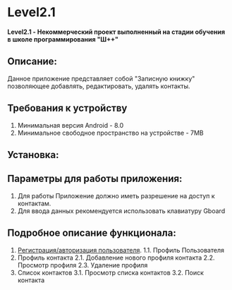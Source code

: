 # **Level2.1**
**Level2.1 - Некоммерческий проект выполненный на стадии обучения в школе программирования "Ш++"**
## **Описание**:
Данное приложение представляет собой "Записную книжку" позволяющее добавлять, редактировать, удалять контакты. 

## **Требования к устройству**
1. Минимальная версия Android - 8.0
2. Минимальное свободное пространство на устройстве - 7MB

## **Установка:**

## **Параметры для работы приложения:**
1. Для работы Приложение должно иметь разрешение на доступ к контактам.
2. Для ввода данных рекомендуется использовать клавиатуру Gboard

## **Подробное описание функционала:**
1. [Регистрация/авторизация пользователя](docs/instructions/RegistrationAuthorization/RegistrationAuthorization.md).
    1.1. Профиль Пользователя
2. Профиль контакта
    2.1. Добавление нового профиля контакта
    2.2. Просмотр профиля
    2.3. Удаление профиля
3. Список контактов
    3.1. Просмотр списка контактов
    3.2. Поиск контакта
    

   
